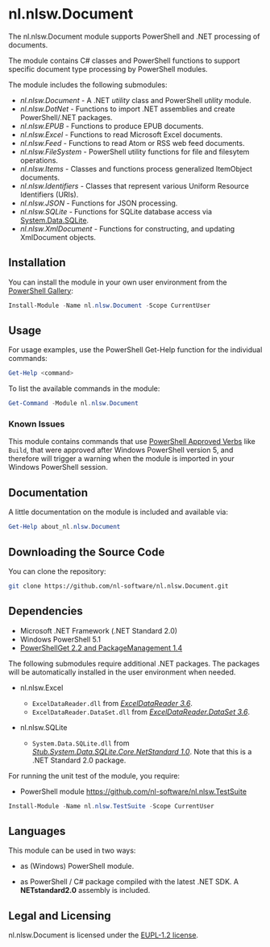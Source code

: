 # nl.nlsw.Document

The nl.nlsw.Document module supports PowerShell and .NET processing of documents.

The module contains C# classes and PowerShell functions to support specific document
type processing by PowerShell modules.

The module includes the following submodules:

- *nl.nlsw.Document* - A .NET *utility* class and PowerShell *utility* module.
- *nl.nlsw.DotNet* - Functions to import .NET assemblies and create PowerShell/.NET packages.
- *nl.nlsw.EPUB* - Functions to produce EPUB documents.
- *nl.nlsw.Excel* - Functions to read Microsoft Excel documents.
- *nl.nlsw.Feed* - Functions to read Atom or RSS web feed documents.
- *nl.nlsw.FileSystem* - PowerShell utility functions for file and filesytem operations.
- *nl.nlsw.Items* - Classes and functions process generalized ItemObject documents.
- *nl.nlsw.Identifiers* - Classes that represent various Uniform Resource Identifiers (URIs).
- *nl.nlsw.JSON* - Functions for JSON processing.
- *nl.nlsw.SQLite* - Functions for SQLite database access via [System.Data.SQLite].
- *nl.nlsw.XmlDocument* - Functions for constructing, and updating XmlDocument objects.

## Installation

You can install the module in your own user environment from the [PowerShell Gallery](https://www.powershellgallery.com/packages/nl.nlsw.Document/):

```powershell
Install-Module -Name nl.nlsw.Document -Scope CurrentUser
```

## Usage

For usage examples, use the PowerShell Get-Help function for the individual commands:

```powershell
Get-Help <command>
```

To list the available commands in the module:

```powershell
Get-Command -Module nl.nlsw.Document
```

### Known Issues

This module contains commands that use [PowerShell Approved Verbs] like `Build`, that were approved
after Windows PowerShell version 5, and therefore will trigger a warning when the module is
imported in your Windows PowerShell session.

## Documentation

A little documentation on the module is included and available via:

```powershell
Get-Help about_nl.nlsw.Document
```

## Downloading the Source Code

You can clone the repository:

```sh
git clone https://github.com/nl-software/nl.nlsw.Document.git
```

## Dependencies

- Microsoft .NET Framework (.NET Standard 2.0)
- Windows PowerShell 5.1
- [PowerShellGet 2.2 and PackageManagement 1.4]

The following submodules require additional .NET packages. The packages will be
automatically installed in the user environment when needed.
- nl.nlsw.Excel
  - `ExcelDataReader.dll` from *[ExcelDataReader 3.6]*.
  - `ExcelDataReader.DataSet.dll` from *[ExcelDataReader.DataSet 3.6]*.

- nl.nlsw.SQLite
  - `System.Data.SQLite.dll` from *[Stub.System.Data.SQLite.Core.NetStandard 1.0]*.
    Note that this is a .NET Standard 2.0 package.

For running the unit test of the module, you require:

- PowerShell module https://github.com/nl-software/nl.nlsw.TestSuite

```powershell
Install-Module -Name nl.nlsw.TestSuite -Scope CurrentUser
```

## Languages

This module can be used in two ways:

- as (Windows) PowerShell module.

- as PowerShell / C# package compiled with the latest .NET SDK.
  A **NETstandard2.0** assembly is included.

## Legal and Licensing

nl.nlsw.Document is licensed under the [EUPL-1.2 license][].

[EUPL-1.2 license]: https://joinup.ec.europa.eu/collection/eupl/eupl-text-eupl-12
[ExcelDataReader 3.6]: https://www.nuget.org/packages/ExcelDataReader
[ExcelDataReader.DataSet 3.6]: https://www.nuget.org/packages/ExcelDataReader.DataSet
[PowerShell Approved Verbs]: https://learn.microsoft.com/en-us/powershell/scripting/developer/cmdlet/approved-verbs-for-windows-powershell-commands
[PowerShellGet 2.2 and PackageManagement 1.4]: https://learn.microsoft.com/en-us/powershell/gallery/powershellget/update-powershell-51
[System.Data.SQLite]: https://system.data.sqlite.org/
[Stub.System.Data.SQLite.Core.NetStandard 1.0]: https://www.nuget.org/packages/Stub.System.Data.SQLite.Core.NetStandard
